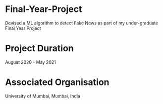 # Final-Year-Project
Devised a ML algorithm to detect Fake News as part of my under-graduate Final Year Project

# Project Duration
August 2020 - May 2021

# Associated Organisation
University of Mumbai, Mumbai, India
